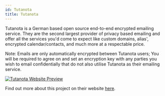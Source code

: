 ```yaml
---
id: Tutanota
title: Tutanota
---
```


Tutanota is a German based open source end-to-end encrypted emailing service. They are the second largest provider of privacy based emailing and offer all the services you'd come to expect like custom domains, alias', encrypted calendar/contacts, and much more at a respectable price.

Note: Emails are only automatically encrypted between Tutanota users; You will be required to agree on and set an encryption key with any parties you wish to email confidentially that do not also utilise Tutanota as their emailing service.

[<img alt="Tutanota Website Preview" src="/img/Tutanota.png" />](https://tutanota.com/)

Find out more about this project on their website [here](https://tutanota.com/).